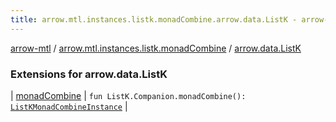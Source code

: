 ```yaml
---
title: arrow.mtl.instances.listk.monadCombine.arrow.data.ListK - arrow-mtl
---
```


[arrow-mtl](../../index.html) / [arrow.mtl.instances.listk.monadCombine](../index.html) / [arrow.data.ListK](./index.html)

### Extensions for arrow.data.ListK

| [monadCombine](monad-combine.html) | `fun ListK.Companion.monadCombine(): `[`ListKMonadCombineInstance`](../../arrow.mtl.instances/-list-k-monad-combine-instance/index.html) |

